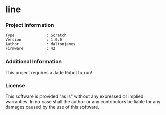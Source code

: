 line
================



### Project Information
```
Type              : Scratch
Version           : 1.0.0
Author            : daltonjames
Firmware          : 42
```

### Additional Information
This project requires a Jade Robot to run!

### License
This software is provided "as is" without any expressed or implied warranties.  In no case shall the author or any contributors be liable for any damages caused by the use of this software.

